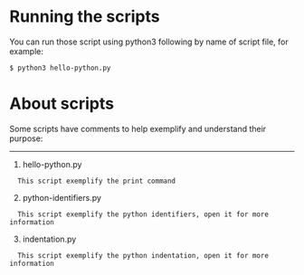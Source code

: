 # Running the scripts

You can run those script using python3 following by name of script file, for example:

```
$ python3 hello-python.py
```

# About scripts

Some scripts have comments to help exemplify and understand their purpose:

---

1. hello-python.py

```
  This script exemplify the print command
```

2. python-identifiers.py

```
  This script exemplify the python identifiers, open it for more information
```

3. indentation.py

```
  This script exemplify the python indentation, open it for more information
```
